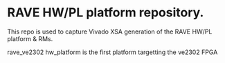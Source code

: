
# RAVE HW/PL platform repository.

This repo is used to capture Vivado XSA generation of the RAVE HW/PL platform & RMs.

rave_ve2302 hw_platform is the first platform targetting the ve2302 FPGA
